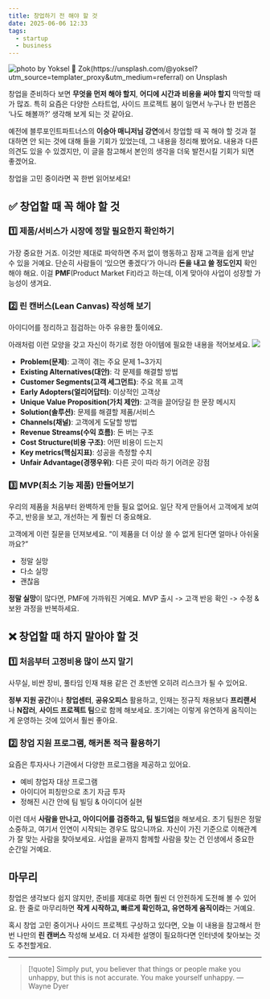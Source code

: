 ```yaml
---
title: 창업하기 전 해야 할 것
date: 2025-06-06 12:33
tags:
  - startup
  - business
---
```


![photo by Yoksel 🌿 Zok(https://unsplash.com/@yoksel?utm_source=templater_proxy&utm_medium=referral) on Unsplash](https://images.unsplash.com/photo-1748369565102-3632abe6a2f3?crop=entropy&cs=srgb&fm=jpg&ixid=M3w2NDU1OTF8MHwxfHJhbmRvbXx8fHx8fHx8fDE3NDkxODA4Mzl8&ixlib=rb-4.1.0&q=85&w=800&h=460)

창업을 준비하다 보면 **무엇을 먼저 해야 할지**, **어디에 시간과 비용을 써야 할지** 막막할 때가 많죠.
특히 요즘은 다양한 스타트업, 사이드 프로젝트 붐이 일면서 누구나 한 번쯤은 ‘나도 해볼까?’ 생각해 보게 되는 것 같아요.

예전에 블루포인트파트너스의 **이승아 매니저님 강연**에서 창업할 때 꼭 해야 할 것과 절대하면 안 되는 것에 대해 들을 기회가 있었는데, 그 내용을 정리해 봤어요.
내용과 다른 의견도 있을 수 있겠지만, 이 글을 참고해서 본인의 생각을 더욱 발전시킬 기회가 되면 좋겠어요.

창업을 고민 중이라면 꼭 한번 읽어보세요!
## ✅ 창업할 때 **꼭 해야 할 것**

### 1️⃣ 제품/서비스가 **시장에 정말 필요한지 확인하기**
가장 중요한 거죠. 이것만 제대로 파악하면 주저 없이 행동하고 잠재 고객을 쉽게 만날 수 있을 거예요.
단순히 사람들이 ‘있으면 좋겠다’가 아니라 **돈을 내고 쓸 정도인지** 확인해야 해요.
이걸 **PMF**(Product Market Fit)라고 하는데, 이게 맞아야 사업이 성장할 가능성이 생겨요.
### 2️⃣ **린 캔버스(Lean Canvas)** 작성해 보기
아이디어를 정리하고 점검하는 아주 유용한 툴이에요.

아래처럼 이런 모양을 갖고 자신이 하기로 정한 아이템에 필요한 내용을 적어보세요.
![](/assets/202506061244-1749181706424.webp)

- **Problem(문제)**: 고객이 겪는 주요 문제 1~3가지
- **Existing Alternatives(대안)**: 각 문제를 해결할 방법
- **Customer Segments(고객 세그먼트)**: 주요 목표 고객
- **Early Adopters(얼리어답터)**: 이상적인 고객상
- **Unique Value Proposition(가치 제안)**: 고객을 끌어당길 한 문장 메시지
- **Solution(솔루션)**: 문제를 해결할 제품/서비스
- **Channels(채널)**: 고객에게 도달할 방법
- **Revenue Streams(수익 흐름)**: 돈 버는 구조
- **Cost Structure(비용 구조)**: 어떤 비용이 드는지
- **Key metrics(핵심지표)**: 성공을 측정할 수치
- **Unfair Advantage(경쟁우위)**: 다른 곳이 따라 하기 어려운 강점

### 3️⃣ **MVP(최소 기능 제품)** 만들어보기
우리의 제품을 처음부터 완벽하게 만들 필요 없어요.
일단 작게 만들어서 고객에게 보여주고, 반응을 보고, 개선하는 게 훨씬 더 중요해요.

고객에게 이런 질문을 던져보세요.
“이 제품을 더 이상 쓸 수 없게 된다면 얼마나 아쉬울까요?”
- 정말 실망
- 다소 실망
- 괜찮음

**정말 실망**이 많다면, PMF에 가까워진 거예요.
MVP 출시 -> 고객 반응 확인 -> 수정 & 보완 과정을 반복하세요.
## ❌ 창업할 때 **하지 말아야 할 것**
### 1️⃣ **처음부터 고정비용 많이 쓰지 말기**
사무실, 비싼 장비, 풀타임 인재 채용 같은 건 초반엔 오히려 리스크가 될 수 있어요.

**정부 지원 공간**이나 **창업센터**, **공유오피스** 활용하고, 인재는 정규직 채용보다 **프리랜서**나 **N잡러**, **사이드 프로젝트 팀**으로 함께 해보세요.
초기에는 이렇게 유연하게 움직이는 게 운영하는 것에 있어서 훨씬 좋아요.
### 2️⃣ **창업 지원 프로그램, 해커톤 적극 활용하기**
요즘은 투자사나 기관에서 다양한 프로그램을 제공하고 있어요.
- 예비 창업자 대상 프로그램
- 아이디어 피칭만으로 초기 자금 투자
- 정해진 시간 안에 팀 빌딩 & 아이디어 실현

이런 데서 **사람을 만나고, 아이디어를 검증하고, 팀 빌드업**을 해보세요.
초기 팀원은 정말 소중하고, 여기서 인연이 시작되는 경우도 많으니까요.
자신이 가진 기준으로 이해관계가 잘 맞는 사람을 찾아보세요.
사업을 끝까지 함께할 사람을 찾는 건 인생에서 중요한 순간일 거예요.

## 마무리
창업은 생각보다 쉽지 않지만, 준비를 제대로 하면 훨씬 더 안전하게 도전해 볼 수 있어요.
한 줄로 마무리하면 **작게 시작하고, 빠르게 확인하고, 유연하게 움직이라**는 거예요.

혹시 창업 고민 중이거나 사이드 프로젝트 구상하고 있다면, 오늘 이 내용을 참고해서 한번 나만의 **린 캔버스** 작성해 보세요. 더 자세한 설명이 필요하다면 인터넷에 찾아보는 것도 추천할게요.

---

> [!quote] Simply put, you believer that things or people make you unhappy, but this is not accurate. You make yourself unhappy.
> — Wayne Dyer